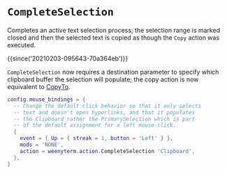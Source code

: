 # `CompleteSelection`

Completes an active text selection process; the selection range is
marked closed and then the selected text is copied as though the
`Copy` action was executed.

{{since('20210203-095643-70a364eb')}}

`CompleteSelection` now requires a destination parameter to specify
which clipboard buffer the selection will populate; the copy action
is now equivalent to [CopyTo](CopyTo.md).

```lua
config.mouse_bindings = {
  -- Change the default click behavior so that it only selects
  -- text and doesn't open hyperlinks, and that it populates
  -- the Clipboard rather the PrimarySelection which is part
  -- of the default assignment for a left mouse click.
  {
    event = { Up = { streak = 1, button = 'Left' } },
    mods = 'NONE',
    action = weenyterm.action.CompleteSelection 'Clipboard',
  },
}
```
